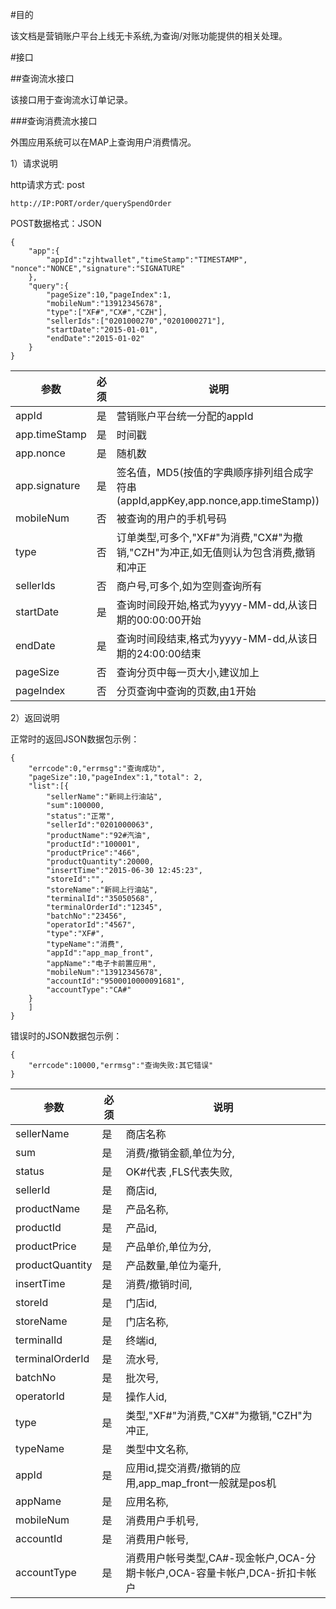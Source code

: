 #目的

该文档是营销账户平台上线无卡系统,为查询/对账功能提供的相关处理。

#接口

##查询流水接口

该接口用于查询流水订单记录。

###查询消费流水接口

外围应用系统可以在MAP上查询用户消费情况。

1）请求说明


http请求方式: post

    http://IP:PORT/order/querySpendOrder


POST数据格式：JSON

    {
        "app":{
            "appId":"zjhtwallet","timeStamp":"TIMESTAMP", "nonce":"NONCE","signature":"SIGNATURE"
        },
        "query":{
            "pageSize":10,"pageIndex":1,
            "mobileNum":"13912345678",
            "type":["XF#","CX#","CZH"],
            "sellerIds":["0201000270","0201000271"],
            "startDate":"2015-01-01",
            "endDate":"2015-01-02"
        }
    }


参数|必须|说明
------|------|-------
appId|是|营销账户平台统一分配的appId
app.timeStamp|是|时间戳
app.nonce|是|随机数
app.signature|是|签名值，MD5(按值的字典顺序排列组合成字符串(appId,appKey,app.nonce,app.timeStamp))
mobileNum|否|被查询的用户的手机号码
type|否|订单类型,可多个,"XF#"为消费,"CX#"为撤销,"CZH"为冲正,如无值则认为包含消费,撤销和冲正
sellerIds|否|商户号,可多个,如为空则查询所有
startDate|是|查询时间段开始,格式为yyyy-MM-dd,从该日期的00:00:00开始
endDate|是|查询时间段结束,格式为yyyy-MM-dd,从该日期的24:00:00结束
pageSize|否|查询分页中每一页大小,建议加上
pageIndex|否|分页查询中查询的页数,由1开始

2）返回说明

正常时的返回JSON数据包示例：

    {
        "errcode":0,"errmsg":"查询成功",
        "pageSize":10,"pageIndex":1,"total": 2,
        "list":[{
            "sellerName":"新祠上行油站",
            "sum":100000,
            "status":"正常",
            "sellerId":"0201000063",
            "productName":"92#汽油",
            "productId":"100001",
            "productPrice":"466",
            "productQuantity":20000,
            "insertTime":"2015-06-30 12:45:23",
            "storeId":"",
            "storeName":"新祠上行油站",
            "terminalId":"35050568",
            "terminalOrderId":"12345",
            "batchNo":"23456",
            "operatorId":"4567",
            "type":"XF#",
            "typeName":"消费",
            "appId":"app_map_front",
            "appName":"电子卡前置应用",
            "mobileNum":"13912345678",
            "accountId":"9500010000091681",
            "accountType":"CA#"
        }
        ]
    }

错误时的JSON数据包示例：

    {
        "errcode":10000,"errmsg":"查询失败:其它错误"
    }

参数|必须|说明
----|----|----
sellerName|是|商店名称
sum|是|消费/撤销金额,单位为分,
status|是|OK#代表 ,FLS代表失败,
sellerId|是|商店id,
productName|是|产品名称,
productId|是|产品id,
productPrice|是|产品单价,单位为分,
productQuantity|是|产品数量,单位为毫升,
insertTime|是|消费/撤销时间,
storeId|是|门店id,
storeName|是|门店名称,
terminalId|是|终端id,
terminalOrderId|是|流水号,
batchNo|是|批次号,
operatorId|是|操作人id,
type|是|类型,"XF#"为消费,"CX#"为撤销,"CZH"为冲正,
typeName|是|类型中文名称,
appId|是|应用id,提交消费/撤销的应用,app_map_front一般就是pos机
appName|是|应用名称,
mobileNum|是|消费用户手机号,
accountId|是|消费用户帐号,
accountType|是|消费用户帐号类型,CA#-现金帐户,OCA-分期卡帐户,OCA-容量卡帐户,DCA-折扣卡帐户

